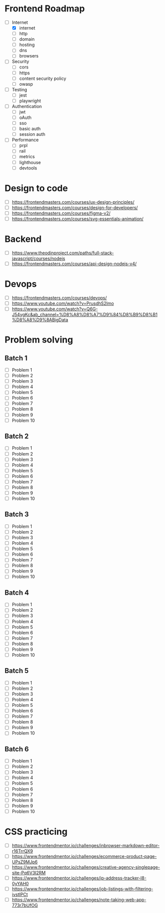 # Frontend Roadmap
- [ ] Internet
	- [x] internet
	- [ ] http
	- [ ] domain
	- [ ] hosting
	- [ ] dns
	- [ ] browsers
- [ ] Security
	- [ ] cors
	- [ ] https
	- [ ] content security policy
	- [ ] owasp
- [ ] Testing
	- [ ] jest
	- [ ] playwright
- [ ] Authentication
	- [ ] jwt
	- [ ] oAuth
	- [ ] sso
	- [ ] basic auth
	- [ ] session auth
- [ ] Performance
	- [ ] prpl 
	- [ ] rail
	- [ ] metrics
	- [ ] lighthouse
	- [ ] devtools

# Design to code 
- [ ] https://frontendmasters.com/courses/ux-design-principles/
- [ ] https://frontendmasters.com/courses/design-for-developers/
- [ ] https://frontendmasters.com/courses/figma-v2/
- [ ] https://frontendmasters.com/courses/svg-essentials-animation/

# Backend
- [ ] https://www.theodinproject.com/paths/full-stack-javascript/courses/nodejs
- [ ] https://frontendmasters.com/courses/api-design-nodejs-v4/
# Devops
- [ ] https://frontendmasters.com/courses/devops/
- [ ] https://www.youtube.com/watch?v=PrusdhS2lmo
- [ ] https://www.youtube.com/watch?v=Q6G-J54vgKc&ab_channel=%D8%A8%D8%A7%D9%84%D8%B9%D8%B1%D8%A8%D9%8ABigData
# Problem solving
## Batch 1
- [ ] Problem 1
- [ ] Problem 2
- [ ] Problem 3
- [ ] Problem 4
- [ ] Problem 5
- [ ] Problem 6
- [ ] Problem 7
- [ ] Problem 8
- [ ] Problem 9
- [ ] Problem 10

## Batch 2
- [ ] Problem 1
- [ ] Problem 2
- [ ] Problem 3
- [ ] Problem 4
- [ ] Problem 5
- [ ] Problem 6
- [ ] Problem 7
- [ ] Problem 8
- [ ] Problem 9
- [ ] Problem 10

## Batch 3
- [ ] Problem 1
- [ ] Problem 2
- [ ] Problem 3
- [ ] Problem 4
- [ ] Problem 5
- [ ] Problem 6
- [ ] Problem 7
- [ ] Problem 8
- [ ] Problem 9
- [ ] Problem 10

## Batch 4
- [ ] Problem 1
- [ ] Problem 2
- [ ] Problem 3
- [ ] Problem 4
- [ ] Problem 5
- [ ] Problem 6
- [ ] Problem 7
- [ ] Problem 8
- [ ] Problem 9
- [ ] Problem 10

## Batch 5
- [ ] Problem 1
- [ ] Problem 2
- [ ] Problem 3
- [ ] Problem 4
- [ ] Problem 5
- [ ] Problem 6
- [ ] Problem 7
- [ ] Problem 8
- [ ] Problem 9
- [ ] Problem 10

## Batch 6
- [ ] Problem 1
- [ ] Problem 2
- [ ] Problem 3
- [ ] Problem 4
- [ ] Problem 5
- [ ] Problem 6
- [ ] Problem 7
- [ ] Problem 8
- [ ] Problem 9
- [ ] Problem 10

# CSS practicing
- [ ] https://www.frontendmentor.io/challenges/inbrowser-markdown-editor-r16TrrQX9
- [ ] https://www.frontendmentor.io/challenges/ecommerce-product-page-UPsZ9MJp6
- [ ] https://www.frontendmentor.io/challenges/creative-agency-singlepage-site-Pq6V3I2RM
- [ ] https://www.frontendmentor.io/challenges/ip-address-tracker-I8-0yYAH0
- [ ] https://www.frontendmentor.io/challenges/job-listings-with-filtering-ivstIPCt
- [ ] https://www.frontendmentor.io/challenges/note-taking-web-app-773r7bUfOG